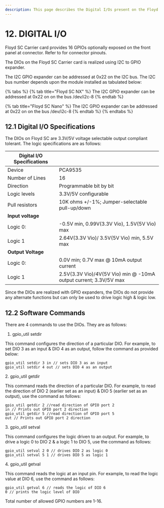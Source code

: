 ```yaml
---
description: This page describes the Digital I/Os present on the Floyd SC carrier card
---
```


# 12. DIGITAL I/O

Floyd SC Carrier card provides 16 GPIOs optionally exposed on the front panel at connector. Refer to [ ](../jetbox-floyd/system-user-manual/8.-i-o-connectors.md#8-8-digital-i-os-exp-2)for connector pinouts.

The DIOs on the Floyd SC Carrier card  is realized using I2C to GPIO expander.&#x20;

The I2C GPIO expander can be addressed at 0x22 on the I2C bus. The I2C bus number depends upon the module installed as tabulated below:

{% tabs %}
{% tab title="Floyd SC NX" %}
The I2C GPIO expander can be addressed at 0x22 on on the bus /dev/i2c-8
{% endtab %}

{% tab title="Floyd SC Nano" %}
The I2C GPIO expander can be addressed at 0x22 on on the bus /dev/i2c-8
{% endtab %}
{% endtabs %}

## 12.1 Digital I/O Specifications

The DIOs on Floyd SC are 3.3V/5V voltage selectable output compliant tolerant. The logic specifications are as follows:

| **Digital I/O Specifications** |                                                                   |
| ------------------------------ | ----------------------------------------------------------------- |
| Device                         | PCA9535                                                           |
| Number of Lines                | 16                                                                |
| Direction                      | Programmable bit by bit                                           |
| Logic levels                   | 3.3V/5V configurable                                              |
| Pull resistors                 | 10K ohms +/-1%; Jumper-selectable pull-up/down                    |
| **Input voltage**              |                                                                   |
| Logic 0:                       | -0.5V min, 0.99V(3.3V Vio), 1.5V(5V Vio) max                      |
| Logic 1                        | 2.64V(3.3V Vio)/ 3.5V(5V Vio) min, 5.5V max                       |
| **Output Voltage**             |                                                                   |
| Logic 0:                       | 0.0V min; 0.7V max @ 10mA output current                          |
| Logic 1                        | 2.5V(3.3V Vio)/4V(5V Vio) min @ -10mA output current; 3.3V/5V max |

Since the DIOs are realized with GPIO expanders, the DIOs do not provide any alternate functions but can only be used to drive logic high & logic low.

## 12.2 Software Commands

There are 4 commands to use the DIOs. They are as follows:

1. gpio\_util setdir

This command configures the direction of a particular DIO. For example, to set DIO 3 as an input & DIO 4 as an output, follow the command as provided below:

```
gpio_util setdir 3 in // sets DIO 3 as an input
gpio_util setdir 4 out // sets DIO 4 as an output 
```

2\. gpio\_util getdir

This command reads the direction of a particular DIO. For example, to read the direction of DIO 2 (earlier set as an input) & DIO 5 (earlier set as an output), use the command as follows:

```
gpio_util getdir 2 //read direction of GPIO port 2
in // Prints out GPIO port 2 direction
gpio_util getdir 5 //read direction of GPIO port 5
out // Prints out GPIO port 2 direction
```

3\. gpio\_util setval

This command configures the logic driven to an output. For example, to drive a logic 0 to DIO 2 & a logic 1 to DIO 5, use the command as follows:

```
gpio_util setval 2 0 // drives DIO 2 as logic 0
gpio_util setval 5 1 // drives DIO 5 as logic 1 
```

4\. gpio\_util getval

This command reads the logic at an input pin. For example, to read the logic value at DIO 6, use the command as follows:

```
gpio_util getval 6 // reads the logic of DIO 6
0 // prints the logic level of DIO 
```

Total number of allowed GPIO numbers are 1-16.
